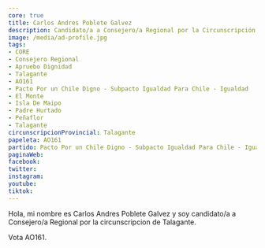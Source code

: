 ```yaml
---
core: true
title: Carlos Andres Poblete Galvez
description: Candidato/a a Consejero/a Regional por la Circunscripción de Talagante
image: /media/ad-profile.jpg
tags:
- CORE
- Consejero Regional
- Apruebo Dignidad
- Talagante
- AO161
- Pacto Por un Chile Digno - Subpacto Igualdad Para Chile - Igualdad
- El Monte
- Isla De Maipo
- Padre Hurtado
- Peñaflor
- Talagante
circunscripcionProvincial: Talagante
papeleta: AO161
partido: Pacto Por un Chile Digno - Subpacto Igualdad Para Chile - Igualdad
paginaWeb:
facebook:
twitter:
instagram:
youtube:
tiktok:
---
```

Hola, mi nombre es Carlos Andres Poblete Galvez y soy candidato/a a Consejero/a Regional por la circunscripcion de Talagante.

Vota AO161.